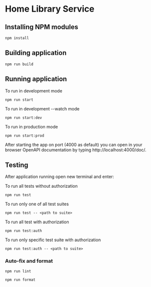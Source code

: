 # Home Library Service

## Installing NPM modules

```
npm install
```

## Building application
```
npm run build
```
## Running application
To run in development mode
```
npm run start
```
To run in development --watch mode
```
npm run start:dev
```
To run in production mode
```
npm run start:prod
```


After starting the app on port (4000 as default) you can open
in your browser OpenAPI documentation by typing http://localhost:4000/doc/.

## Testing

After application running open new terminal and enter:

To run all tests without authorization

```
npm run test
```

To run only one of all test suites

```
npm run test -- <path to suite>
```

To run all test with authorization

```
npm run test:auth
```

To run only specific test suite with authorization

```
npm run test:auth -- <path to suite>
```

### Auto-fix and format

```
npm run lint
```

```
npm run format
```
